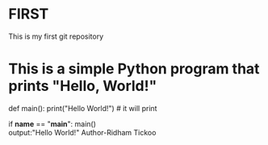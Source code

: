 # FIRST
This is my first git repository
<br>
# This is a simple Python program that prints "Hello, World!"
def main():
    print("Hello World!") # it will print 

if __name__ == "__main__": 
    main()
<br>
output:"Hello World!"
Author-Ridham Tickoo
